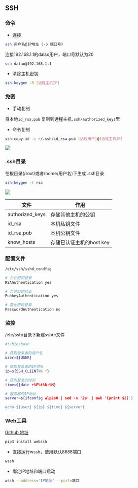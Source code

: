 <!--
 * @Description: 
 * @Version: 1.0
 * @Author: DaLao
 * @Email: dalao_li@163.com
 * @Date: 2021-03-14 13:31:07
 * @LastEditors: DaLao
 * @LastEditTime: 2022-03-27 11:23:18
-->

## SSH


### 命令

- 连接

```sh
ssh 用户名@IP地址 (-p 端口号)
```

连接192.168.1.1的dalao用户，端口号默认为20

```sh 
ssh dalao@192.168.1.1
```

- 清除主机密钥

```sh
ssh-keygen -R [远程主机IP]
``` 


### 免密

- 手动复制

将本地`id_rsa.pub` 复制到远程主机`.ssh/authorized_keys`里

- 命令复制

```sh
ssh-copy-id -i ~/.ssh/id_rsa.pub [远程用户]@[远程主机IP]
```

![](https://cdn.hurra.ltd/img/20211229213337.png)


### .ssh目录

在根目录(/root/或者/home/用户名)下生成 .ssh目录

```sh
ssh-keygen -t rsa
```

![](https://cdn.hurra.ltd/img/20210312104415.png)

| 文件            | 作用                     |
| --------------- | ------------------------ |
| authorized_keys | 存储其他主机的公钥       |
| id_rsa          | 本机私钥文件             |
| id_rsa.pub      | 本机公钥文件             |
| know_hosts      | 存储已认证主机的host key |


### 配置文件

```sh
/etc/ssh/sshd_condfig
```


```sh
# 允许密钥登录
RSAAuthentication yes

# 允许公钥验证 
PubkeyAuthentication yes

# 禁止密码登录
PasswordAuthentication no
```

### 监控

/etc/ssh/目录下新建sshrc文件

```sh
#!/bin/bash

# 获取登录者的用户名
user=${USER}

# 获取登录者的IP地址
ip=${SSH_CLIENT%% *}

# 获取登录的时间
time=${date +%F%t%k:%M}

# 服务器的IP地址
server=${ifconfig wlp2s0 | sed -n '2p' | awk '{print $2}'}

echo ${user} ${ip} ${time} ${server}
```

### Web工具

[Github 地址](https://github.com/huashengdun/webssh)


```sh
pip3 install webssh
```

- 直接运行wssh，使用默认8888端口

```sh
wssh
```

- 绑定IP地址和端口启动

```sh
wssh --address='IP地址' --port=端口
```
